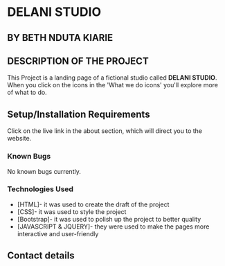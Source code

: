 # DELANI STUDIO
## BY BETH NDUTA KIARIE
## DESCRIPTION OF THE PROJECT
This Project is a landing page of a fictional studio called **DELANI STUDIO**. When you click on the icons in the 'What we do icons' you'll explore more of what to do.
## Setup/Installation Requirements
Click on the live link in the about section, which will direct you to the website.
### Known Bugs
No known bugs currently.
### Technologies Used
* [HTML]- it was used to create the draft of the project
* [CSS]- it was used to style the project
* [Bootstrap]- it was used to polish up the project to better quality
* [JAVASCRIPT & JQUERY]- they were used to make the pages more interactive and user-friendly
## Contact details
